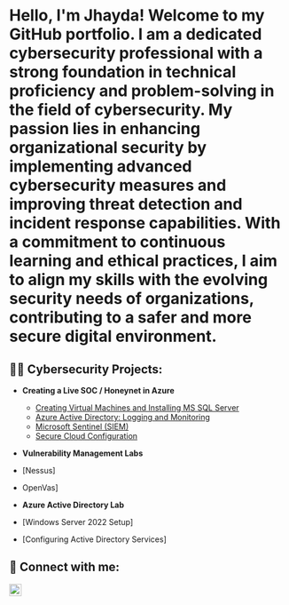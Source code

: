 <h1>Hello, I'm Jhayda! Welcome to my GitHub portfolio. I am a dedicated cybersecurity professional with a strong foundation in technical proficiency and problem-solving in the field of cybersecurity. My passion lies in enhancing organizational security by implementing advanced cybersecurity measures and improving threat detection and incident response capabilities. With a commitment to continuous learning and ethical practices, I aim to align my skills with the evolving security needs of organizations, contributing to a safer and more secure digital environment.<br/></h1>

<h2>👨‍💻 Cybersecurity Projects:</h2>

- <b>Creating a Live SOC / Honeynet in Azure</b>
  - [Creating Virtual Machines and Installing MS SQL Server](https://github.com/jnj3uf212121/AzureSOC)
  - [Azure Active Directory: Logging and Monitoring](https://github.com/jnj3uf212121/jnj3uf212121-Azure-Active-Directory-Logging-and-Monitoring)
  - [Microsoft Sentinel (SIEM)](https://github.com/jnj3uf212121/Microsoft-Sentinel-SIEM-)
  - [Secure Cloud Configuration](https://github.com/jnj3uf212121/Secure-Cloud-Configuration)
 
- <b>Vulnerability Management Labs</b>
- [Nessus]
- OpenVas]
  
- <b>Azure Active Directory Lab</b>
- [Windows Server 2022 Setup]
- [Configuring Active Directory Services]


  


<h2> 🤳 Connect with me:</h2>

[<img align="left" alt="Jhayda Johnson | LinkedIn" width="22px" src="https://cdn.jsdelivr.net/npm/simple-icons@v3/icons/linkedin.svg" />][linkedin]

[linkedin]: https://linkedin.com/in/jhaydajohnson
